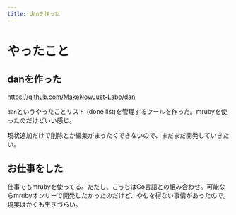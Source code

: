 ```yaml
---
title: danを作った
---
```


# やったこと

## danを作った

https://github.com/MakeNowJust-Labo/dan

`dan`というやったことリスト (done list)を管理するツールを作った。mrubyを使ったのだけどいい感じ。

現状追加だけで削除とか編集がまったくできないので、まだまだ開発していきたい。

## お仕事をした

仕事でもmrubyを使ってる。ただし、こっちはGo言語との組み合わせ。可能ならmrubyオンリーで開発したかったのだけど、やむを得ない事情があったので。現実はかくも生きづらい。
